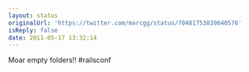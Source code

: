 ```yaml
---
layout: status
originalUrl: 'https://twitter.com/marcgg/status/70481753839640576'
isReply: false
date: 2011-05-17 13:32:14
---
```


Moar empty folders!! #railsconf
